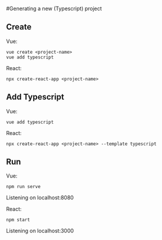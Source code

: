 #Generating a new (Typescript) project
## Create
Vue:
```
vue create <project-name>
vue add typescript
```

React:
```
npx create-react-app <project-name>
```

## Add Typescript
Vue:
```
vue add typescript
```

React:
```
npx create-react-app <project-name> --template typescript
```

## Run
Vue:
```
npm run serve
```
Listening on localhost:8080

React:
```
npm start
```
Listening on localhost:3000

